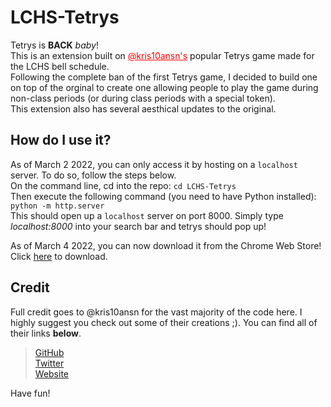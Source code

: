 # LCHS-Tetrys  
Tetrys is **BACK** *baby*!  
This is an extension built on <a style = "color: red;" href = "https://github.com/kris10ansn">@kris10ansn's</a> popular Tetrys game made for the LCHS bell schedule.  
Following the complete ban of the first Tetrys game, I decided to build one on top of the orginal to create one allowing people to play the game during non-class periods (or during class periods with a special token).  
This extension also has several aesthical updates to the original.
## How do I use it?
As of March 2 2022, you can only access it by hosting on a `localhost` server. To do so, follow the steps below.  
On the command line, cd into the repo:
```cd LCHS-Tetrys```  
Then execute the following command (you need to have Python installed):
```python -m http.server```  
This should open up a `localhost` server on port 8000. Simply type *localhost:8000* into your search bar and tetrys should pop up!  
  
As of March 4 2022, you can now download it from the Chrome Web Store! Click [here](https://chrome.google.com/webstore/detail/lchs-tetrys/mjkojlieihhabpbgejagmcibeokpnahb) to download.
## Credit
Full credit goes to @kris10ansn for the vast majority of the code here. I highly suggest you check out some of their creations ;). You can find all of their links **below**.

> [GitHub](https://github.com/kris10ansn)  
> [Twitter](https://twitter.com/kris10ansn)  
> [Website](https://kris10ansn.github.io/)    

Have fun!
